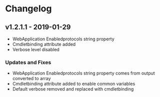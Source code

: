 # Changelog

## v1.2.1.1 - 2019-01-29
- WebApplication Enabledprotocols string property
- Cmdletbinding attribute added 
- Verbose level disabled

### Updates and Fixes
- WebApplication Enabledprotocols string property comes from output converted to array
- Cmdletbinding attribute added to enable common variables
- Default verbose removed and replaced with cmdletbinding